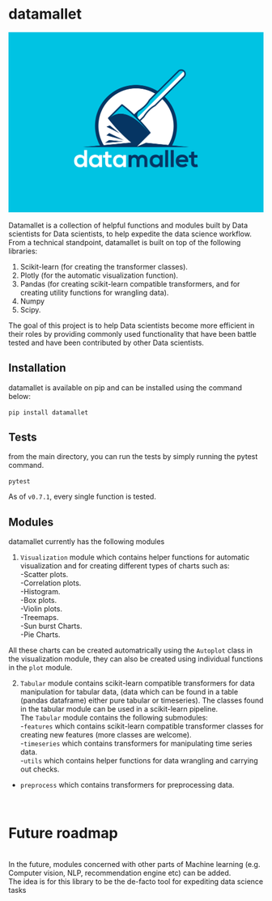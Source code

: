 # datamallet 
![Screenshot](https://github.com/bodealamu/datamallet/raw/main/datamallet.jpg)

Datamallet is a collection of helpful functions and modules built by Data scientists for Data scientists, to help 
expedite the data science workflow. <br>
From a technical standpoint, datamallet is built on top of the following libraries:<br>
1) Scikit-learn (for creating the transformer classes).
2) Plotly (for the automatic visualization function).
3) Pandas (for creating scikit-learn compatible transformers, 
    and for creating utility functions for wrangling data).
4) Numpy
5) Scipy.

The goal of this project is to help Data scientists become more efficient in their roles by 
providing commonly used functionality that have been battle tested and have been contributed by 
other Data scientists.<br>

## Installation
datamallet is available on pip and can be installed using the command below:<br>

`pip install datamallet ` <br>

## Tests<br>
from the main directory, you can run the tests by simply running the pytest command.<br>

 `pytest`
 
 As of `v0.7.1`, every single function is tested. <br>


## Modules
datamallet currently has the following modules
1) `Visualization` module which contains helper functions 
 for automatic visualization and for creating different types of charts such as:<br>
  -Scatter plots.<br>
  -Correlation plots.<br>
  -Histogram.<br>
  -Box plots.<br>
  -Violin plots.<br>
  -Treemaps.<br>
  -Sun burst Charts.<br>
  -Pie Charts.<br>
  
  All these charts can be created automatrically using the `Autoplot` class in the visualization module, 
  they can also be created using individual functions in the `plot` module.
  
2) `Tabular` module contains scikit-learn compatible transformers for data manipulation for tabular data,
(data which can be found in a table (pandas dataframe) either pure tabular or timeseries). 
The classes found in the tabular module can be used in a scikit-learn pipeline.<br>
The `Tabular` module contains the following submodules:<br>
  -`features` which contains scikit-learn compatible transformer classes for creating new features
     (more classes are welcome).<br>
  -`timeseries` which contains transformers for manipulating time series data.<br>
  -`utils` which contains helper functions for data wrangling and carrying out checks.<br>
  - `preprocess` which contains transformers for preprocessing data.<br>

<br>

# Future roadmap
<br>
In the future, modules concerned with other parts of Machine learning 
(e.g. Computer vision, NLP, recommendation engine etc) can be added.<br> 
The idea is for this library to be the de-facto tool for expediting data science tasks

<br>

